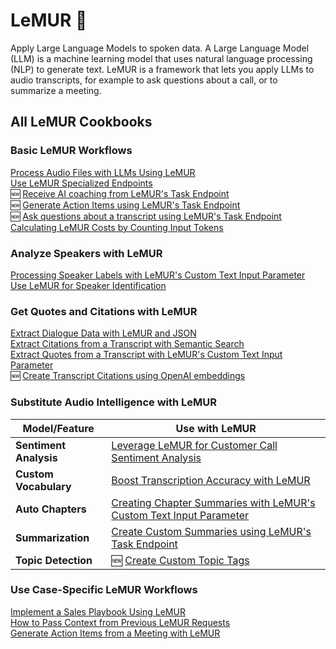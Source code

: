 # LeMUR 🐾
Apply Large Language Models to spoken data. A Large Language Model (LLM) is a machine learning model that uses natural language processing (NLP) to generate text. LeMUR is a framework that lets you apply LLMs to audio transcripts, for example to ask questions about a call, or to summarize a meeting.

## All LeMUR Cookbooks

### Basic LeMUR Workflows
[Process Audio Files with LLMs Using LeMUR](using-lemur.ipynb)<br>
[Use LeMUR Specialized Endpoints](specialized-endpoints.ipynb)<br>
🆕 [Receive AI coaching from LeMUR's Task Endpoint](task-endpoint-ai-coach.ipynb)   
🆕 [Generate Action Items using LeMUR's Task Endpoint](task-endpoint-action-items.ipynb)<br> 
🆕 [Ask questions about a transcript using LeMUR's Task Endpoint](task-endpoint-structured-QA.ipynb)<br>
[Calculating LeMUR Costs by Counting Input Tokens](counting-tokens.ipynb)  

### Analyze Speakers with LeMUR
[Processing Speaker Labels with LeMUR's Custom Text Input Parameter](input-text-speaker-labels.ipynb)  
[Use LeMUR for Speaker Identification](speaker-identification.ipynb)  

### Get Quotes and Citations with LeMUR
[Extract Dialogue Data with LeMUR and JSON](dialogue-data.ipynb)         
[Extract Citations from a Transcript with Semantic Search](transcript-citations.ipynb)    
[Extract Quotes from a Transcript with LeMUR's Custom Text Input Parameter](timestamped-transcripts.ipynb) <br>
🆕 [Create Transcript Citations using OpenAI embeddings](lemur-transcript-citations.ipynb)

### Substitute Audio Intelligence with LeMUR
| Model/Feature       | Use with LeMUR                           |
|----------------|-----------------------------------|
| **Sentiment Analysis** | [Leverage LeMUR for Customer Call Sentiment Analysis](call-sentiment-analysis.ipynb) |
| **Custom Vocabulary** | [Boost Transcription Accuracy with LeMUR](custom-vocab-lemur.ipynb) |
| **Auto Chapters**   | [Creating Chapter Summaries with LeMUR's Custom Text Input Parameter](input-text-chapters.ipynb)  |
| **Summarization**   | [Create Custom Summaries using LeMUR's Task Endpoint](task-endpoint-custom-summary.ipynb) |
| **Topic Detection**   | 🆕 [Create Custom Topic Tags](custom-topic-tags.ipynb) |

### Use Case-Specific LeMUR Workflows
[Implement a Sales Playbook Using LeMUR](sales-playbook.ipynb)   
[How to Pass Context from Previous LeMUR Requests](past-response-prompts.ipynb)<br>
[Generate Action Items from a Meeting with LeMUR](meeting-action-items.ipynb)

